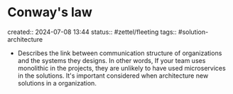 # Conway's law
created:: 2024-07-08 13:44
status:: #zettel/fleeting
tags:: #solution-architecture 

-  Describes the link between communication structure of organizations and the systems they designs. In other words, If your team uses monolithic in the projects, they are unlikely to have used microservices in the solutions. It's important considered when architecture new solutions in a organization.

